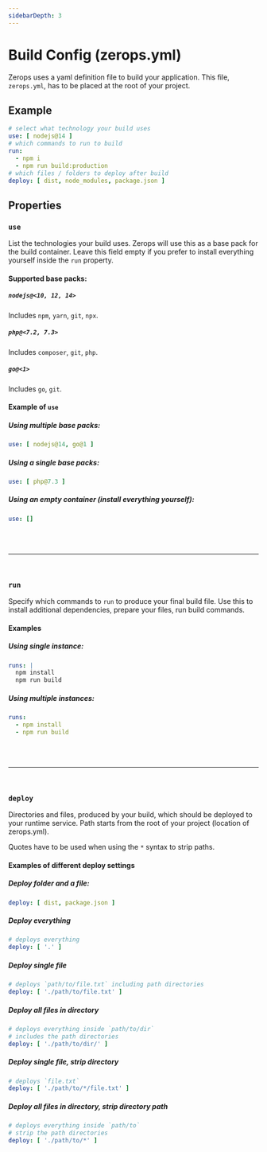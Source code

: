 ```yaml
---
sidebarDepth: 3
---
```


# Build Config (zerops.yml)

Zerops uses a yaml definition file to build your application. This file, `zerops.yml`, has to be placed at the root of your project.

## Example

```yaml
# select what technology your build uses
use: [ nodejs@14 ]
# which commands to run to build
run:
  - npm i
  - npm run build:production
# which files / folders to deploy after build
deploy: [ dist, node_modules, package.json ]
```

## Properties

### `use`

List the technologies your build uses. Zerops will use this as a base pack for the build container. Leave this field empty if you prefer to install everything yourself inside the `run` property.

#### Supported base packs:

##### `nodejs@<10, 12, 14>`
Includes `npm`, `yarn`, `git`, `npx`.

##### `php@<7.2, 7.3>`
Includes `composer`, `git`, `php`.

##### `go@<1>`
Includes `go`, `git`.

#### Example of `use`

##### Using multiple base packs:

```yaml
use: [ nodejs@14, go@1 ]
```

##### Using a single base packs:
```yaml
use: [ php@7.3 ]
```

##### Using an empty container (install everything yourself):
```yaml
use: []
```

<br />
<br />

---

<br />

### `run`

Specify which commands to `run` to produce your final build file. Use this to install additional dependencies, prepare your files, run build commands.

#### Examples

##### Using single instance:

```yaml
runs: |
  npm install
  npm run build
```

##### Using multiple instances:

```yaml
runs:
  - npm install
  - npm run build
```

<br />
<br />

---

<br />

### `deploy`

Directories and files, produced by your build, which should be deployed to your runtime service. Path starts from the root of your project (location of zerops.yml).

Quotes have to be used when using the `*` syntax to strip paths.

#### Examples of different deploy settings

##### Deploy folder and a file:

```yaml
deploy: [ dist, package.json ]
```

##### Deploy **everything**

```yaml
# deploys everything
deploy: [ '.' ]
```

##### Deploy single file

```yaml
# deploys `path/to/file.txt` including path directories
deploy: [ './path/to/file.txt' ]
```

##### Deploy all files in directory

```yaml
# deploys everything inside `path/to/dir`
# includes the path directories
deploy: [ './path/to/dir/' ]
```

##### Deploy single file, strip directory

```yaml
# deploys `file.txt`
deploy: [ './path/to/*/file.txt' ]
```

##### Deploy all files in directory, strip directory path

```yaml
# deploys everything inside `path/to`
# strip the path directories
deploy: [ './path/to/*' ]
```
